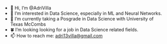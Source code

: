 - 👋 Hi, I’m @AdriVilla
- 👀 I’m interested in Data Science, especially in ML and Neural Networks.
- 🌱 I’m currently taking a Posgrade in Data Science with University of Texas McCombs 
- 🍀 I’m looking looking for a job in Data Science related fields.
- 📫 How to reach me: adri13villa@gmail.com

<!---
AdriVilla/AdriVilla is a ✨ special ✨ repository because its `README.md` (this file) appears on your GitHub profile.
You can click the Preview link to take a look at your changes.
--->
